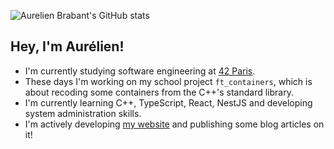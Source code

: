 ![Aurelien Brabant's GitHub stats](https://github-readme-stats.vercel.app/api?username=aurelien-brabant&show_icons=true&theme=dark)

<!--
**aurelien-brabant/aurelien-brabant** is a ✨ _special_ ✨ repository because its `README.md` (this file) appears on your GitHub profile.

Here are some ideas to get you started:

- 🔭 I’m currently working on 
- 🌱 I’m currently learning ...
- 👯 I’m looking to collaborate on ...
- 🤔 I’m looking for help with ...
- 💬 Ask me about ...
- 📫 How to reach me: ...
- 😄 Pronouns: ...
- ⚡ Fun fact: ...
-->

## Hey, I'm Aurélien!

- I'm currently studying software engineering at [42 Paris](https://42.fr/en/homepage/).
- These days I'm working on my school project `ft_containers`, which is about recoding some containers from the C++'s standard library.
- I'm currently learning C++, TypeScript, React, NestJS and developing system administration skills.
- I'm actively developing [my website](https://github.com/aurelien-brabant) and publishing some blog articles on it!
